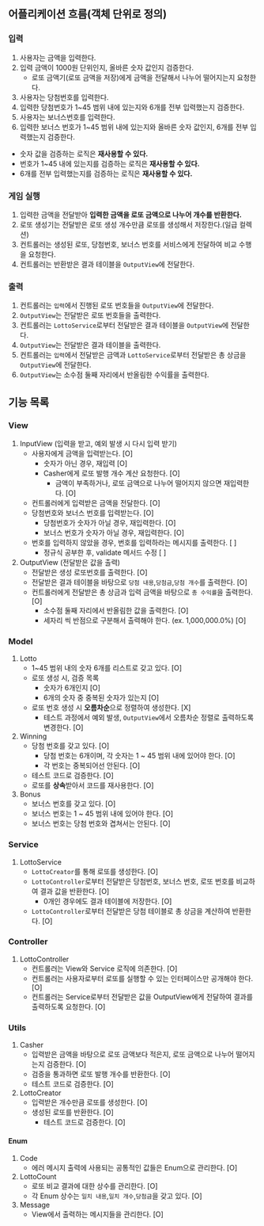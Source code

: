 ## 어플리케이션 흐름(객체 단위로 정의)
### 입력
1. 사용자는 금액을 입력한다.
2. 입력 금액이 1000원 단위인지, 올바른 숫자 값인지 검증한다.
    - 로또 금액기(로또 금액을 저장)에게 금액을 전달해서 나누어 떨어지는지 요청한다.
3. 사용자는 당첨번호를 입력한다.
4. 입력한 당첨번호가 1~45 범위 내에 있는지와 6개를 전부 입력했는지 검증한다.
5. 사용자는 보너스번호를 입력한다.
6. 입력한 보너스 번호가 1~45 범위 내에 있는지와 올바른 숫자 값인지, 6개를 전부 입력했는지 검증한다.
- 숫자 값을 검증하는 로직은 **재사용할 수 있다.**
- 번호가 1~45 내에 있는지를 검증하는 로직은 **재사용할 수 있다.**
- 6개를 전부 입력했는지를 검증하는 로직은 **재사용할 수 있다.**

### 게임 실행
1. 입력한 금액을 전달받아 **입력한 금액을 로또 금액으로 나누어 개수를 반환한다.**
2. 로또 생성기는 전달받은 로또 생성 개수만큼 로또를 생성해서 저장한다.(일급 컬렉션)
3. 컨트롤러는 생성된 로또, 당첨번호, 보너스 번호를 서비스에게 전달하여 비교 수행을 요청한다.
4. 컨트롤러는 반환받은 결과 테이블을 `OutputView`에 전달한다.

### 출력
1. 컨트롤러는 `입력`에서 진행된 로또 번호들을 `OutputView`에 전달한다.
2. `OutputView`는 전달받은 로또 번호들을 출력한다.
3. 컨트롤러는 `LottoService`로부터 전달받은 결과 테이블을 `OutputView`에 전달한다.
4. `OutputView`는 전달받은 결과 테이블을 출력한다.
5. 컨트롤러는 `입력`에서 전달받은 금액과 `LottoService`로부터 전달받은 총 상금을 `OutputView`에 전달한다.
6. `OutputView`는 소수점 둘째 자리에서 반올림한 수익률을 출력한다.

## 기능 목록
### View
1. InputView (입력을 받고, 예외 발생 시 다시 입력 받기)
   - 사용자에게 금액을 입력받는다. [O]
     - 숫자가 아닌 경우, 재입력 [O]
     - Casher에게 로또 발행 개수 계산 요청한다. [O]
       - 금액이 부족하거나, 로또 금액으로 나누어 떨어지지 않으면 재입력한다. [O]
   - 컨트롤러에게 입력받은 금액을 전달한다. [O]
   - 당첨번호와 보너스 번호를 입력받는다. [O]
     - 당첨번호가 숫자가 아닐 경우, 재입력한다. [O]
     - 보너스 번호가 숫자가 아닐 경우, 재입력한다. [O]
   - 번호를 입력하지 않았을 경우, 번호를 입력하라는 메시지를 출력한다. [ ]
     - 정규식 공부한 후, validate 메서드 수정 [ ]
2. OutputView (전달받은 값을 출력)
   - 전달받은 생성 로또번호를 출력한다. [O]
   - 전달받은 결과 테이블을 바탕으로 `당첨 내용`,`당첨금`,`당첨 개수`를 출력한다. [O]
   - 컨트롤러에게 전달받은 총 상금과 입력 금액을 바탕으로 `총 수익률`을 출력한다. [O]
     - 소수점 둘째 자리에서 반올림한 값을 출력한다. [O]
     - 세자리 씩 반점으로 구분해서 출력해야 한다. (ex. 1,000,000.0%) [O]
### Model
1. Lotto
    - 1~45 범위 내의 숫자 6개를 리스트로 갖고 있다. [O]
    - 로또 생성 시, 검증 목록
        - 숫자가 6개인지 [O]
        - 6개의 숫자 중 중복된 숫자가 있는지 [O]
    - 로또 번호 생성 시 **오름차순**으로 정렬하여 생성한다. [X]
      - 테스트 과정에서 예외 발생, `OutputView`에서 오름차순 정렬로 출력하도록 변경한다. [O]
2. Winning
    - 당첨 번호를 갖고 있다. [O]
        - 당첨 번호는 6개이며, 각 숫자는 1 ~ 45 범위 내에 있어야 한다. [O]
        - 각 번호는 중복되어선 안된다. [O]
    - 테스트 코드로 검증한다. [O]
    - 로또를 **상속**받아서 코드를 재사용한다. [O]
3. Bonus
    - 보너스 번호를 갖고 있다. [O]
    - 보너스 번호는 1 ~ 45 범위 내에 있어야 한다. [O]
    - 보너스 번호는 당첨 번호와 겹쳐서는 안된다. [O]
### Service
1. LottoService
    - `LottoCreator`를 통해 로또를 생성한다. [O]
    - `LottoController`로부터 전달받은 당첨번호, 보너스 번호, 로또 번호를 비교하여 결과 값을 반환한다. [O]
      - 0개인 경우에도 결과 테이블에 저장한다. [O]
    - `LottoController`로부터 전달받은 당첨 테이블로 총 상금을 계산하여 반환한다. [O]
### Controller
1. LottoController
   - 컨트롤러는 View와 Service 로직에 의존한다. [O]
   - 컨트롤러는 사용자로부터 로또를 실행할 수 있는 인터페이스만 공개해야 한다. [O]
   - 컨트롤러는 Service로부터 전달받은 값을 OutputView에게 전달하여 결과를 출력하도록 요청한다. [O]

### Utils
1. Casher
    - 입력받은 금액을 바탕으로 로또 금액보다 적은지, 로또 금액으로 나누어 떨어지는지 검증한다. [O]
    - 검증을 통과하면 로또 발행 개수를 반환한다. [O]
    - 테스트 코드로 검증한다. [O]
2. LottoCreator
    - 입력받은 개수만큼 로또를 생성한다. [O]
    - 생성된 로또를 반환한다. [O]
      - 테스트 코드로 검증한다. [O]
#### Enum
1. Code
    - 에러 메시지 출력에 사용되는 공통적인 값들은 Enum으로 관리한다. [O]
2. LottoCount
    - 로또 비교 결과에 대한 상수를 관리한다. [O]
    - 각 Enum 상수는 `일치 내용`,`일치 개수`,`당첨금`을 갖고 있다. [O] 
3. Message
    - View에서 출력하는 메시지들을 관리한다. [O]